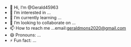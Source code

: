- 👋 Hi, I’m @Gerald45963
- 👀 I’m interested in ...
- 🌱 I’m currently learning ...
- 💞️ I’m looking to collaborate on ...
- 📫 How to reach me ...email:geraldmons2020@gmail.com
- 😄 Pronouns: ...
- ⚡ Fun fact: ...

<!---
Gerald45963/Gerald45963 is a ✨ special ✨ repository because its `README.md` (this file) appears on your GitHub profile.
You can click the Preview link to take a look at your changes.
--->
